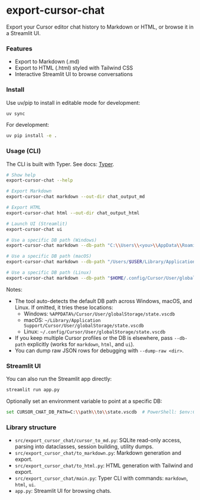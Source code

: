 # export-cursor-chat

Export your Cursor editor chat history to Markdown or HTML, or browse it in a Streamlit UI.

### Features

- Export to Markdown (.md)
- Export to HTML (.html) styled with Tailwind CSS
- Interactive Streamlit UI to browse conversations

### Install

Use uv/pip to install in editable mode for development:

```bash
uv sync
```

For development:

```bash
uv pip install -e .
```

### Usage (CLI)

The CLI is built with Typer. See docs: [Typer](https://typer.tiangolo.com/).

```bash
# Show help
export-cursor-chat --help

# Export Markdown
export-cursor-chat markdown --out-dir chat_output_md

# Export HTML
export-cursor-chat html --out-dir chat_output_html

# Launch UI (Streamlit)
export-cursor-chat ui

# Use a specific DB path (Windows)
export-cursor-chat markdown --db-path "C:\\Users\\<you>\\AppData\\Roaming\\Cursor\\User\\globalStorage\\state.vscdb"

# Use a specific DB path (macOS)
export-cursor-chat markdown --db-path "/Users/$USER/Library/Application Support/Cursor/User/globalStorage/state.vscdb"

# Use a specific DB path (Linux)
export-cursor-chat markdown --db-path "$HOME/.config/Cursor/User/globalStorage/state.vscdb"
```

Notes:

- The tool auto-detects the default DB path across Windows, macOS, and Linux. If omitted, it tries these locations:
  - Windows: `%APPDATA%/Cursor/User/globalStorage/state.vscdb`
  - macOS: `~/Library/Application Support/Cursor/User/globalStorage/state.vscdb`
  - Linux: `~/.config/Cursor/User/globalStorage/state.vscdb`
- If you keep multiple Cursor profiles or the DB is elsewhere, pass `--db-path` explicitly (works for `markdown`, `html`, and `ui`).
- You can dump raw JSON rows for debugging with `--dump-raw <dir>`.

### Streamlit UI

You can also run the Streamlit app directly:

```bash
streamlit run app.py
```

Optionally set an environment variable to point at a specific DB:

```bash
set CURSOR_CHAT_DB_PATH=C:\\path\\to\\state.vscdb  # PowerShell: $env:CURSOR_CHAT_DB_PATH = "..."
```

### Library structure

- `src/export_cursor_chat/cursor_to_md.py`: SQLite read-only access, parsing into dataclasses, session building, utility dumps.
- `src/export_cursor_chat/to_markdown.py`: Markdown generation and export.
- `src/export_cursor_chat/to_html.py`: HTML generation with Tailwind and export.
- `src/export_cursor_chat/main.py`: Typer CLI with commands: `markdown`, `html`, `ui`.
- `app.py`: Streamlit UI for browsing chats.
